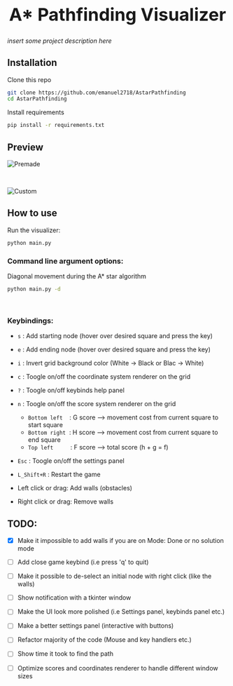 <h1 align="center" style="font-size: 2.5rem;">
A* Pathfinding Visualizer
</h1>


*insert some project description here*

## Installation

Clone this repo

```bash
git clone https://github.com/emanuel2718/AstarPathfinding
cd AstarPathfinding
```

Install requirements

```bash
pip install -r requirements.txt
```

## Preview

![Premade](videos/premade.gif)

&nbsp;
&nbsp;

![Custom](videos/custom.gif)



## How to use
Run the visualizer:
```bash
python main.py
```
### Command line argument options:

Diagonal movement during the A* star algorithm
```bash
python main.py -d
```

&nbsp;
### Keybindings:

- `s` : Add starting node (hover over desired square and press the key)

- `e` : Add ending node (hover over desired square and press the key)

- `i` : Invert grid background color (White -> Black or Blac -> White)

- `c` : Toogle on/off the coordinate system renderer on the grid

- `?` : Toogle on/off keybinds help panel

- `n` : Toogle on/off the score system renderer on the grid
    - `Bottom left` &nbsp; &nbsp;: G score --> movement cost from current square to start square
    - `Bottom right`&nbsp; : H score --> movement cost from current square to end square
    - `Top left`&nbsp; &nbsp; &nbsp; &nbsp; &nbsp; : F score --> total score (h + g = f)
&nbsp;
- `Esc` : Toogle on/off the settings panel

- `L_Shift+R` : Restart the game


- Left click or drag: Add walls (obstacles)
- Right click or drag: Remove walls

## TODO:

- [x] Make it impossible to add walls if you are on Mode: Done or no solution mode
- [ ] Add close game keybind (i.e press 'q' to quit)
- [ ] Make it possible to de-select an initial node with right click (like the walls)
- [ ] Show notification with a tkinter window
- [ ] Make the UI look more polished (i.e Settings panel, keybinds panel etc.)
- [ ] Make a better settings panel (interactive with buttons)
- [ ] Refactor majority of the code (Mouse and key handlers etc.)
- [ ] Show time it took to find the path
- [ ] Optimize scores and coordinates renderer to handle different window sizes



